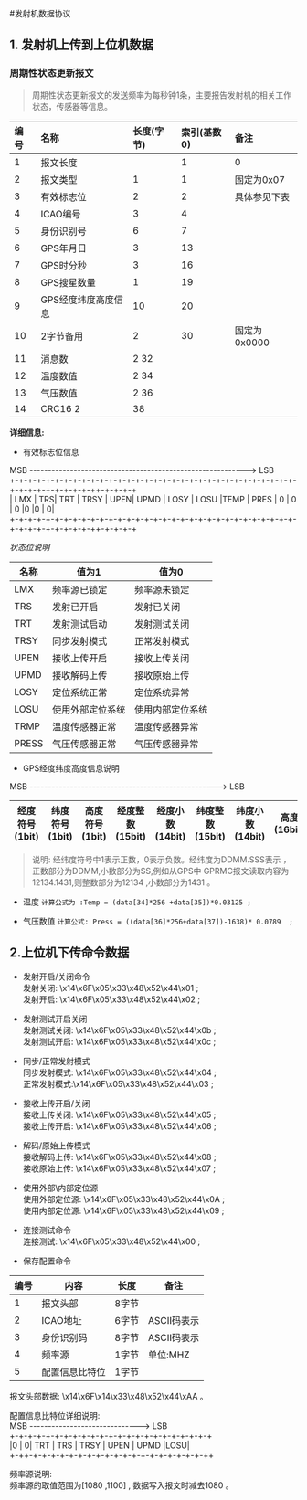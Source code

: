 #发射机数据协议

## 1. 发射机上传到上位机数据  

### 周期性状态更新报文
> 周期性状态更新报文的发送频率为每秒钟1条，主要报告发射机的相关工作状态，传感器等信息。

|编号	 |名称	|长度(字节)	|索引(基数0)|	备注|
|:-------|:-----|:----------|:---------|:-------|
|1	|报文长度|	|1	|0	|
|2	|报文类型	|1	|1	|固定为0x07
|3	|有效标志位	|2	|2	|具体参见下表
|4	|ICAO编号	|3	|4	
|5	|身份识别号	|6	|7	
|6	|GPS年月日	|3	|13	
|7	|GPS时分秒	|3	|16	
|8	|GPS搜星数量|	1	|19	
|9	|GPS经度纬度高度信息	|10	|20	
|10|	2字节备用	|2	|30	|固定为0x0000
|11|	消息数	|2	32	
|12	|温度数值	|2	34	|
|13|	气压数值	|2	36	
|14	|CRC16	2	|38	

**详细信息:**  

*	有效标志位信息  

MSB      ----------------------------------------------------------->             LSB  
+-+-+-+-+-+-+-+-+-+-+-+-+-+-+-+-+-+-+-+-+-+-+-+-+-+-+-+-+-+-+-+-+-+-+-+-+-+-+-+-+-++-+-+-+-+  
| LMX | TRS| TRT | TRSY | UPEN| UPMD | LOSY | LOSU |TEMP | PRES | 0 | 0 | 0 |0 |0 | 0|  
+-+-+-+-+-+-+-+-+-+-+-+-+-+-+-+-+-+-+-+-+-+-+-+-+-+-+-+-+-+-+-+-+-+-+-+-+-+-+-+-+-++-+-+-+-+

_状态位说明_

|名称	|值为1	|值为0			|
|-------|-------|---------------|
|LMX	|频率源已锁定			|频率源未锁定|
|TRS	|发射已开启			|发射已关闭|
|TRT	|发射测试启动			|发射测试关闭|
|TRSY	|同步发射模式			|正常发射模式|
|UPEN	|接收上传开启			|接收上传关闭|
|UPMD	|接收解码上传			|接收原始上传|
|LOSY	|定位系统正常			|定位系统异常|
|LOSU	|使用外部定位系统		|使用内部定位系统|
|TRMP	|温度传感器正常		|温度传感器异常|
|PRESS	|气压传感器正常		|气压传感器异常|


*	GPS经度纬度高度信息说明

MSB             --------------------------------------------------->		LSB  

|经度符号(1bit)|	纬度符号(1bit)|	高度符号(1bit)|	经度整数(15bit)|	经度小数(14bit)|	纬度整数(15bit)|	纬度小数(14bit)|	高度(16bit)|
|-------|----------|-----------|-----------|-----------|-----------|-----------|--------|



> 说明: 经纬度符号中1表示正数，0表示负数。经纬度为DDMM.SSS表示 ，正数部分为DDMM,小数部分为SS,例如从GPS中 GPRMC报文读取内容为12134.1431,则整数部分为12134 ,小数部分为1431 。


* 温度
`计算公式为 :Temp = (data[34]*256 +data[35])*0.03125 ;`

* 气压数值
`计算公式: Press = ((data[36]*256+data[37])-1638)* 0.0789  ;`


## 2.上位机下传命令数据

*	发射开启/关闭命令<br>
发射关闭: \x14\x6F\x05\x33\x48\x52\x44\x01 ;<br>
发射开启: \x14\x6F\x05\x33\x48\x52\x44\x02 ; <br>

*	发射测试开启关闭<br>
发射测试关闭: \x14\x6F\x05\x33\x48\x52\x44\x0b ;<br>
发射测试开启: \x14\x6F\x05\x33\x48\x52\x44\x0c ;<br>

*	同步/正常发射模式<br>
同步发射模式: \x14\x6F\x05\x33\x48\x52\x44\x04 ;<br>
正常发射模式:\x14\x6F\x05\x33\x48\x52\x44\x03 ;<br>

*	接收上传开启/关闭<br>
接收上传关闭: \x14\x6F\x05\x33\x48\x52\x44\x05 ;<br>
接收上传开启: \x14\x6F\x05\x33\x48\x52\x44\x06 ;<br>

*	解码/原始上传模式<br>
接收解码上传: \x14\x6F\x05\x33\x48\x52\x44\x08 ; <br>
接收原始上传: \x14\x6F\x05\x33\x48\x52\x44\x07 ;<br>

* 使用外部\内部定位源<br>
	使用外部定位源: \x14\x6F\x05\x33\x48\x52\x44\x0A ;<br>
	使用内部定位源: \x14\x6F\x05\x33\x48\x52\x44\x09 ;<br>
* 连接测试命令<br>
连接测试: \x14\x6F\x05\x33\x48\x52\x44\x00 ;


*	保存配置命令

|编号	|内容	|长度	|备注|
|-------|-------|-------|---|
|1	|报文头部	|8字节	|
|2	|ICAO地址	|6字节	|ASCII码表示
|3	|身份识别码	|8字节	|ASCII码表示
|4	|频率源		|1字节	|单位:MHZ
|5	|配置信息比特位	|1字节	

报文头部数据: \x14\x6F\x14\x33\x48\x52\x44\xAA 。  

配置信息比特位详细说明:  
MSB      ------------------------------> LSB  
+-+-+-+-+-+-+-+-+-+-+-+-+-+-+-+-+-+-+-+-+-+-+  
|0 | 0| TRT | TRS | TRSY | UPEN | UPMD |LOSU|   
+-++-+-+-+-+-+-+-+-+-+-+-+-+-+-+-+-+-+-+-+-++

频率源说明:<br>
 频率源的取值范围为[1080  ,1100] , 数据写入报文时减去1080 。




